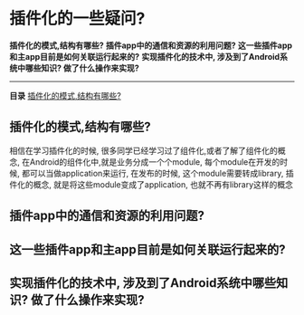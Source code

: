 
# 插件化的一些疑问?


**插件化的模式,结构有哪些?**
**插件app中的通信和资源的利用问题?**
**这一些插件app和主app目前是如何关联运行起来的?**
**实现插件化的技术中, 涉及到了Android系统中哪些知识? 做了什么操作来实现?**


-------------------
**目录**
[插件化的模式,结构有哪些?](#content1)  

<a name="content1"/>

 ## 插件化的模式,结构有哪些?

   相信在学习插件化的时候, 很多同学已经学习过了组件化,或者了解了组件化的概念, 在Android的组件化中,就是业务分成一个个module, 每个module在开发的时候, 都可以当做application来运行, 在发布的时候, 这个module需要转成library, 插件化的概念, 就是将这些module变成了application, 也就不再有library这样的概念 
## 插件app中的通信和资源的利用问题?
## 这一些插件app和主app目前是如何关联运行起来的?
## 实现插件化的技术中, 涉及到了Android系统中哪些知识? 做了什么操作来实现?


